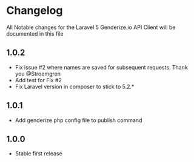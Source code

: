 # Changelog

All Notable changes for the Laravel 5 Genderize.io API Client will be documented in this file

## 1.0.2
- Fix issue #2 where names are saved for subsequent requests. Thank you @Stroemgren
- Add test for Fix #2
- Fix Laravel version in composer to stick to 5.2.*

## 1.0.1
- Add genderize.php config file to publish command

## 1.0.0
- Stable first release
